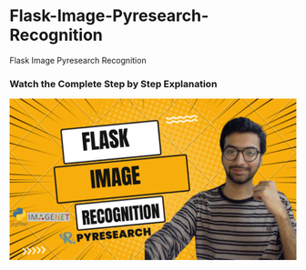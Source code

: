 # Flask-Image-Pyresearch-Recognition
Flask Image Pyresearch Recognition



### Watch the Complete Step by Step Explanation

[![Watch the video](https://github.com/noorkhokhar99/Flask-Image-Pyresearch-Recognition/blob/main/best%20advice%20to%20business%20owners.png)](https://www.youtube.com/watch?v=9O18tUQa8XU)
